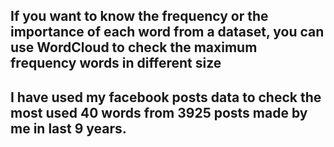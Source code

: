 ## If you want to know the frequency or the importance of each word from a dataset, you can use WordCloud to check the maximum frequency words in different size
## I have used my facebook posts data to check the most used 40 words from 3925 posts made by me in last 9 years.
